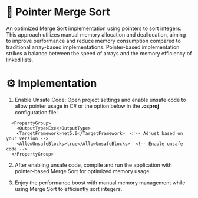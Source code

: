 # 🔀 Pointer Merge Sort

An optimized Merge Sort implementation using pointers to sort integers. This approach utilizes manual memory allocation and deallocation, aiming to improve performance and reduce memory consumption compared to traditional array-based implementations. Pointer-based implementation strikes a balance between the speed of arrays and the memory efficiency of linked lists.

# ⚙️ Implementation
1) Enable Unsafe Code: Open project settings and enable unsafe code to allow pointer usage in C# or the option below in the **.csproj** configuration file:
```
  <PropertyGroup>
    <OutputType>Exe</OutputType>
    <TargetFramework>net5.0</TargetFramework>  <!-- Adjust based on your version -->
    <AllowUnsafeBlocks>true</AllowUnsafeBlocks>  <!-- Enable unsafe code -->
  </PropertyGroup>
```

2) After enabling unsafe code, compile and run the application with pointer-based Merge Sort for optimized memory usage.

3) Enjoy the performance boost with manual memory management while using Merge Sort to efficiently sort integers.
